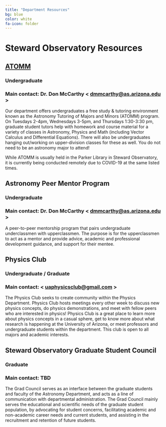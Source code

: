 ```yaml
---
title: "Department Resources"
bg: blue
color: white
fa-icon: folder
---
```


# Steward Observatory Resources

## [ATOMM](http://uaastroclub.org/resources/astronomy/atomm/)
### Undergraduate
### Main contact: Dr. Don McCarthy < <dmmcarthy@as.arizona.edu> >

Our department offers undergraduates a free study & tutoring environment known as the Astronomy Tutoring of Majors and Minors (ATOMM) program. On Tuesdays 2-4pm, Wednesdays 3-5pm, and Thursdays 1:30-3:30 pm, graduate student tutors help with homework and course material for a variety of classes in Astronomy, Physics and Math (including Vector Calculus and Differential Equations). There will also be undergraduates hanging out/working on upper-division classes for these as well. You do not need to be an astronomy major to attend! 

While ATOMM is usually held in the Parker Library in Steward Observatory, it is currently being conducted remotely due to COVID-19 at the same listed times. 

## Astronomy Peer Mentor Program
### Undergraduate
### Main contact: Dr. Don McCarthy < <dmmcarthy@as.arizona.edu> > 

A peer-to-peer mentorship program that pairs undergraduate underclassmen with upperclassmen. The purpose is for the upperclassmen to act as a mentor and provide advice, academic and professional development guidance, and support for their mentee. 

## Physics Club
### Undergraduate / Graduate
### Main contact: < <uaphysicsclub@gmail.com> >

The Physics Club seeks to create community within the Physics Department.  Physics Club hosts meetings every other week to discuss new physics concepts, do physics demonstrations, and meet with fellow peers who are interested in physics! Physics Club is a great place to learn more about physics concepts in a casual sphere, get to know more about what research is happening at the University of Arizona, or meet professors and undergraduate students within the department. This club is open to all majors and academic interests.

## Steward Observatory Graduate Student Council
### Graduate
### Main contact: TBD

The Grad Council serves as an interface between the graduate students and faculty of the Astronomy Department, and acts as a line of communication with departmental administration. The Grad Council mainly serves the educational and scientific needs of the graduate student population, by advocating for student concerns, facilitating academic and non-academic career needs and current students, and assisting in the recruitment and retention of future students.

